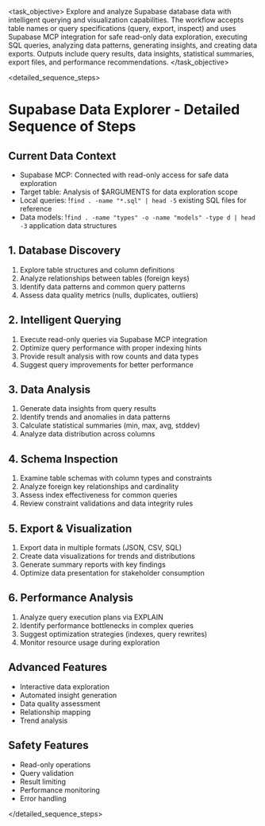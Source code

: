 <task name="Supabase Data Explorer">

<task_objective>
Explore and analyze Supabase database data with intelligent querying and visualization capabilities. The workflow accepts table names or query specifications (query, export, inspect) and uses Supabase MCP integration for safe read-only data exploration, executing SQL queries, analyzing data patterns, generating insights, and creating data exports. Outputs include query results, data insights, statistical summaries, export files, and performance recommendations.
</task_objective>

<detailed_sequence_steps>
# Supabase Data Explorer - Detailed Sequence of Steps

## Current Data Context

- Supabase MCP: Connected with read-only access for safe data exploration
- Target table: Analysis of $ARGUMENTS for data exploration scope
- Local queries: !`find . -name "*.sql" | head -5` existing SQL files for reference
- Data models: !`find . -name "types" -o -name "models" -type d | head -3` application data structures

## 1. Database Discovery

1. Explore table structures and column definitions
2. Analyze relationships between tables (foreign keys)
3. Identify data patterns and common query patterns
4. Assess data quality metrics (nulls, duplicates, outliers)

## 2. Intelligent Querying

1. Execute read-only queries via Supabase MCP integration
2. Optimize query performance with proper indexing hints
3. Provide result analysis with row counts and data types
4. Suggest query improvements for better performance

## 3. Data Analysis

1. Generate data insights from query results
2. Identify trends and anomalies in data patterns
3. Calculate statistical summaries (min, max, avg, stddev)
4. Analyze data distribution across columns

## 4. Schema Inspection

1. Examine table schemas with column types and constraints
2. Analyze foreign key relationships and cardinality
3. Assess index effectiveness for common queries
4. Review constraint validations and data integrity rules

## 5. Export & Visualization

1. Export data in multiple formats (JSON, CSV, SQL)
2. Create data visualizations for trends and distributions
3. Generate summary reports with key findings
4. Optimize data presentation for stakeholder consumption

## 6. Performance Analysis

1. Analyze query execution plans via EXPLAIN
2. Identify performance bottlenecks in complex queries
3. Suggest optimization strategies (indexes, query rewrites)
4. Monitor resource usage during exploration

## Advanced Features

- Interactive data exploration
- Automated insight generation
- Data quality assessment
- Relationship mapping
- Trend analysis

## Safety Features

- Read-only operations
- Query validation
- Result limiting
- Performance monitoring
- Error handling

</detailed_sequence_steps>

</task>
